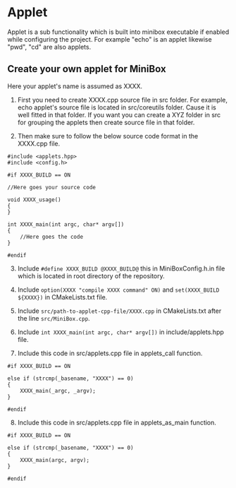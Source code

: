 # Applet
Applet is a sub functionality which is built into minibox executable
if enabled while configuring the project. For example "echo" is an
applet likewise "pwd", "cd" are also applets.

## Create your own applet for MiniBox
Here your applet's name is assumed as XXXX. 
1. First you need to create XXXX.cpp source file in src folder. 
For example, echo applet's source file is located in src/coreutils
folder. Cause it is well fitted in that folder. If you want you
can create a XYZ folder in src for grouping the applets then 
create source file in that folder.

2. Then make sure to follow the below source code format in the
XXXX.cpp file.
```
#include <applets.hpp>
#include <config.h>

#if XXXX_BUILD == ON

//Here goes your source code

void XXXX_usage()
{
}

int XXXX_main(int argc, char* argv[])
{
	//Here goes the code
}

#endif

```
3. Include `#define XXXX_BUILD @XXXX_BUILD@` this in MiniBoxConfig.h.in
file which is located in root directory of the repository.

4. Include `option(XXXX "compile XXXX command" ON)` and 
`set(XXXX_BUILD ${XXXX})` in CMakeLists.txt file.

5. Include `src/path-to-applet-cpp-file/XXXX.cpp` in CMakeLists.txt after
the line `src/MiniBox.cpp`.

6. Include `int XXXX_main(int argc, char* argv[])` in include/applets.hpp
file.

7. Include this code in src/applets.cpp file in applets_call function.
```
#if XXXX_BUILD == ON

else if (strcmp(_basename, "XXXX") == 0)
{
	XXXX_main(_argc, _argv);
}

#endif
```

8. Include this code in src/applets.cpp file in applets\_as\_main function.
```
#if XXXX_BUILD == ON

else if (strcmp(_basename, "XXXX") == 0)
{
	XXXX_main(argc, argv);
}

#endif
```

